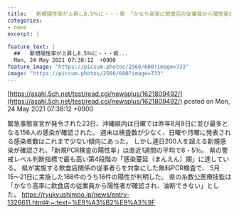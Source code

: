 ```yaml
---
title:   新規陽性率が上昇し8.5％に・・・県 「かなり高率に飲食店の従業員から陽性者が確認」  
categories:
- news
excerpt: |
  
feature_text: |
  ##   新規陽性率が上昇し8.5％に・・・県...
  Mon, 24 May 2021 07:38:12  +0900
feature_image: "https://picsum.photos/2560/600?image=733"
image: "https://picsum.photos/2560/600?image=733"
---
```


[https://asahi.5ch.net/test/read.cgi/newsplus/1621809492/](https://asahi.5ch.net/test/read.cgi/newsplus/1621809492/)
posted on Mon, 24 May 2021 07:38:12  +0900

<!--more-->

緊急事態宣言が発令された23日、沖縄県内は日曜では昨年8月9日に並び最多となる156人の感染が確認された。 週末は検査数が少なく、日曜や月曜に発表される感染者数はこれまで少ない傾向にあった。 しかし連日200人を超える新規感染が確認され、「新規PCR検査の陽性率」は直近1週間の平均で8・5％。 県の警戒レベル判断指標で最も高い第4段階の「感染蔓延（まんえん）期」に達している。 県が実施する飲食店関係の従事者らを対象にした無料PCR検査で、 5月15〜21日に実施した168件のうち16件の陽性が判明した。 県の糸数公医療技監は「かなり高率に飲食店の従業員から陽性者が確認され、油断できない」とした。 https://ryukyushimpo.jp/news/entry-1326611.html#:~:text=%E9%A3%B2%E9%A3%9F
